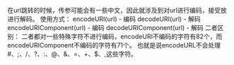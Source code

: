 在url跳转的时候，传参可能会有一些中文，因此就涉及到对url进行编码，接受放进行解码。
使用方式：
encodeURI(url) - 编码
decodeURI(url) - 解码
encodeURIComponent(url) - 编码
decodeURIComponent(url) - 解码
二者区别：
二者都对一些特殊字符不进行编码，encodeURI不编码的字符有82个，而encodeURIComponent不编码的字符有71个。
也就是说encodeURL不会处理#、;、/、?、:、@、&、=、+、$、,这些字符。